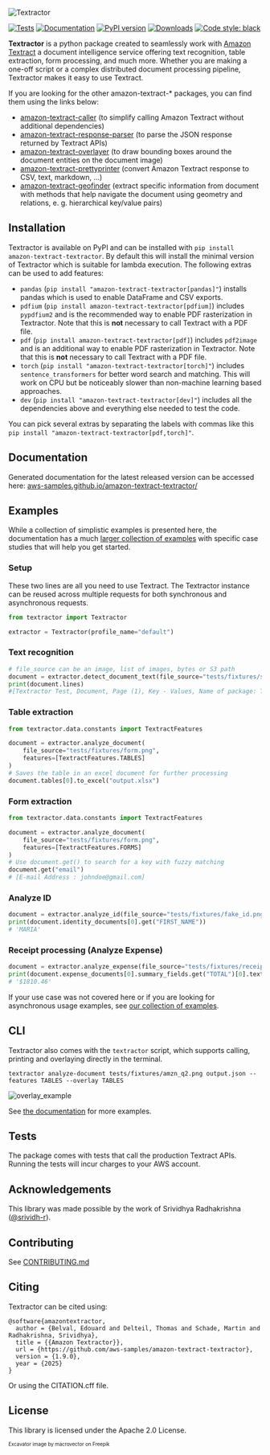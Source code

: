 ![Textractor](https://raw.githubusercontent.com/aws-samples/amazon-textract-textractor/5716c52e8a39c063f43e058e1637e4984a4b2da4/docs/source/textractor_cropped.png)

[![Tests](https://github.com/aws-samples/amazon-textract-textractor/actions/workflows/tests.yml/badge.svg)](https://github.com/aws-samples/amazon-textract-textractor/actions/workflows/tests.yml) [![Documentation](https://github.com/aws-samples/amazon-textract-textractor/actions/workflows/documentation.yml/badge.svg)](https://aws-samples.github.io/amazon-textract-textractor/) [![PyPI version](https://badge.fury.io/py/amazon-textract-textractor.svg)](https://pypi.org/project/amazon-textract-textractor/) [![Downloads](https://static.pepy.tech/badge/amazon-textract-textractor/month)](https://pepy.tech/project/amazon-textract-textractor) [![Code style: black](https://img.shields.io/badge/code%20style-black-000000.svg)](https://github.com/psf/black)

**Textractor** is a python package created to seamlessly work with [Amazon Textract](https://docs.aws.amazon.com/textract/latest/dg/what-is.html) a document intelligence service offering text recognition, table extraction, form processing, and much more. Whether you are making a one-off script or a complex distributed document processing pipeline, Textractor makes it easy to use Textract.

If you are looking for the other amazon-textract-* packages, you can find them using the links below:

- [amazon-textract-caller](https://github.com/aws-samples/amazon-textract-textractor/tree/master/caller) (to simplify calling Amazon Textract without additional dependencies)
- [amazon-textract-response-parser](https://pypi.org/project/amazon-textract-response-parser/) (to parse the JSON response returned by Textract APIs)
- [amazon-textract-overlayer](https://github.com/aws-samples/amazon-textract-textractor/tree/master/overlayer) (to draw bounding boxes around the document entities on the document image)
- [amazon-textract-prettyprinter](https://github.com/aws-samples/amazon-textract-textractor/tree/master/prettyprinter) (convert Amazon Textract response to CSV, text, markdown, ...)
- [amazon-textract-geofinder](https://github.com/aws-samples/amazon-textract-textractor/tree/master/tpipelinegeofinder) (extract specific information from document with methods that help navigate the document using geometry and relations, e. g. hierarchical key/value pairs)

## Installation

Textractor is available on PyPI and can be installed with `pip install amazon-textract-textractor`. By default this will install the minimal version of Textractor which is suitable for lambda execution. The following extras can be used to add features:

- `pandas` (`pip install "amazon-textract-textractor[pandas]"`) installs pandas which is used to enable DataFrame and CSV exports.
- `pdfium` (`pip install amazon-textract-textractor[pdfium]`) includes `pypdfium2` and is the recommended way to enable PDF rasterization in Textractor. Note that this is **not** necessary to call Textract with a PDF file.
- `pdf` (`pip install amazon-textract-textractor[pdf]`) includes `pdf2image` and is an additional way to enable PDF rasterization in Textractor. Note that this is **not** necessary to call Textract with a PDF file.
- `torch` (`pip install "amazon-textract-textractor[torch]"`) includes `sentence_transformers` for better word search and matching. This will work on CPU but be noticeably slower than non-machine learning based approaches.
- `dev` (`pip install "amazon-textract-textractor[dev]"`) includes all the dependencies above and everything else needed to test the code.

You can pick several extras by separating the labels with commas like this `pip install "amazon-textract-textractor[pdf,torch]"`.

## Documentation

Generated documentation for the latest released version can be accessed here: [aws-samples.github.io/amazon-textract-textractor/](https://aws-samples.github.io/amazon-textract-textractor/)

## Examples

While a collection of simplistic examples is presented here, the documentation has a much [larger collection of examples](https://aws-samples.github.io/amazon-textract-textractor/examples.html) with specific case studies that will help you get started. 

### Setup

These two lines are all you need to use Textract. The Textractor instance can be reused across multiple requests for both synchronous and asynchronous requests.

```py
from textractor import Textractor

extractor = Textractor(profile_name="default")
```

### Text recognition

```py
# file_source can be an image, list of images, bytes or S3 path
document = extractor.detect_document_text(file_source="tests/fixtures/single-page-1.png")
print(document.lines)
#[Textractor Test, Document, Page (1), Key - Values, Name of package: Textractor, Date : 08/14/2022, Table 1, Cell 1, Cell 2, Cell 4, Cell 5, Cell 6, Cell 7, Cell 8, Cell 9, Cell 10, Cell 11, Cell 12, Cell 13, Cell 14, Cell 15, Selection Element, Selected Checkbox, Un-Selected Checkbox]
```

### Table extraction

```py
from textractor.data.constants import TextractFeatures

document = extractor.analyze_document(
	file_source="tests/fixtures/form.png",
	features=[TextractFeatures.TABLES]
)
# Saves the table in an excel document for further processing
document.tables[0].to_excel("output.xlsx")
```

### Form extraction

```py
from textractor.data.constants import TextractFeatures

document = extractor.analyze_document(
	file_source="tests/fixtures/form.png",
	features=[TextractFeatures.FORMS]
)
# Use document.get() to search for a key with fuzzy matching
document.get("email")
# [E-mail Address : johndoe@gmail.com]
```

### Analyze ID

```py
document = extractor.analyze_id(file_source="tests/fixtures/fake_id.png")
print(document.identity_documents[0].get("FIRST_NAME"))
# 'MARIA'
```

### Receipt processing (Analyze Expense)

```py
document = extractor.analyze_expense(file_source="tests/fixtures/receipt.jpg")
print(document.expense_documents[0].summary_fields.get("TOTAL")[0].text)
# '$1810.46'
```

If your use case was not covered here or if you are looking for asynchronous usage examples, see [our collection of examples](https://aws-samples.github.io/amazon-textract-textractor/examples.html).

## CLI

Textractor also comes with the `textractor` script, which supports calling, printing and overlaying directly in the terminal. 

`textractor analyze-document tests/fixtures/amzn_q2.png output.json --features TABLES --overlay TABLES`

![overlay_example](images/amzn.png)

See [the documentation](https://aws-samples.github.io/amazon-textract-textractor/commandline.html) for more examples.

## Tests

The package comes with tests that call the production Textract APIs. Running the tests will incur charges to your AWS account.

## Acknowledgements

This library was made possible by the work of Srividhya Radhakrishna ([@srividh-r](https://github.com/srividh-r)).

## Contributing

See [CONTRIBUTING.md](CONTRIBUTING.md)

## Citing

Textractor can be cited using:

```
@software{amazontextractor,
  author = {Belval, Edouard and Delteil, Thomas and Schade, Martin and Radhakrishna, Srividhya},
  title = {{Amazon Textractor}},
  url = {https://github.com/aws-samples/amazon-textract-textractor},
  version = {1.9.0},
  year = {2025}
}
```

Or using the CITATION.cff file. 

## License

This library is licensed under the Apache 2.0 License.

<sub><sup>Excavator image by macrovector on Freepik</sub></sup>
